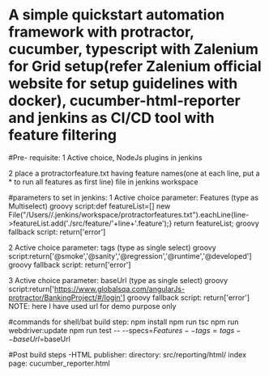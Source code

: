 # A simple quickstart automation framework with protractor, cucumber, typescript with Zalenium for Grid setup(refer Zalenium official website for setup guidelines with docker), cucumber-html-reporter and jenkins as CI/CD tool with feature filtering  

#Pre- requisite: 
1 Active choice, NodeJs plugins in jenkins

2 place a protractorfeature.txt having feature names(one at each line, put a * to run all features as first line) file in jenkins workspace

#parameters to set in jenkins:
1 Active choice parameter: Features (type as Multiselect)
groovy script:def featureList=[]
new File("/Users/<username>/.jenkins/workspace/protractorfeatures.txt").eachLine{line->featureList.add('./src/feature/'+line+'.feature');}
return featureList;
groovy fallback script: return['error']

2 Active choice parameter: tags (type as single select) 
groovy script:return['@smoke','@sanity','@regression','@runtime','@developed']
groovy fallback script: return['error']

3 Active choice parameter: baseUrl (type as single select)
groovy script:return['https://www.globalsqa.com/angularJs-protractor/BankingProject/#/login']
groovy fallback script: return['error'] 
NOTE: here I have used url for demo purpose only


#commands for shell/bat build step:
npm install
npm run tsc
npm run webdriver:update
npm run test -- --specs=$Features --tags=tags --baseUrl=$baseUrl


#Post build steps
-HTML publisher:
  directory: src/reporting/html/
  index page: cucumber_reporter.html
